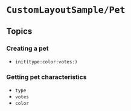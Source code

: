# ``CustomLayoutSample/Pet``

## Topics

### Creating a pet

- ``init(type:color:votes:)``

### Getting pet characteristics

- ``type``
- ``votes``
- ``color``
